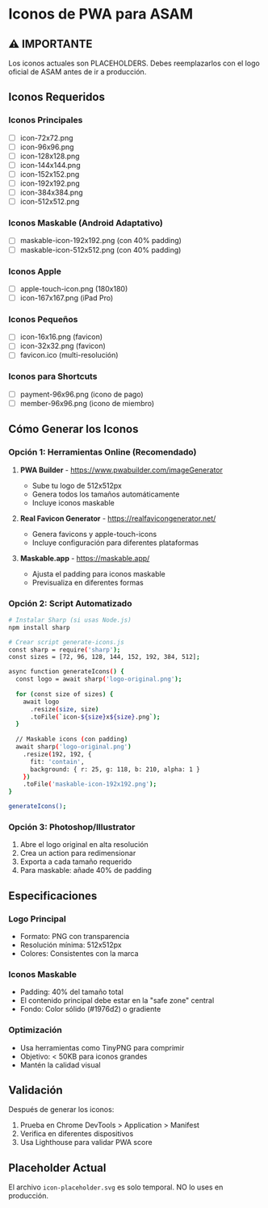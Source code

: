 # Iconos de PWA para ASAM

## ⚠️ IMPORTANTE

Los iconos actuales son PLACEHOLDERS. Debes reemplazarlos con el logo oficial de ASAM antes de ir a producción.

## Iconos Requeridos

### Iconos Principales
- [ ] icon-72x72.png
- [ ] icon-96x96.png
- [ ] icon-128x128.png
- [ ] icon-144x144.png
- [ ] icon-152x152.png
- [ ] icon-192x192.png
- [ ] icon-384x384.png
- [ ] icon-512x512.png

### Iconos Maskable (Android Adaptativo)
- [ ] maskable-icon-192x192.png (con 40% padding)
- [ ] maskable-icon-512x512.png (con 40% padding)

### Iconos Apple
- [ ] apple-touch-icon.png (180x180)
- [ ] icon-167x167.png (iPad Pro)

### Iconos Pequeños
- [ ] icon-16x16.png (favicon)
- [ ] icon-32x32.png (favicon)
- [ ] favicon.ico (multi-resolución)

### Iconos para Shortcuts
- [ ] payment-96x96.png (icono de pago)
- [ ] member-96x96.png (icono de miembro)

## Cómo Generar los Iconos

### Opción 1: Herramientas Online (Recomendado)

1. **PWA Builder** - https://www.pwabuilder.com/imageGenerator
   - Sube tu logo de 512x512px
   - Genera todos los tamaños automáticamente
   - Incluye iconos maskable

2. **Real Favicon Generator** - https://realfavicongenerator.net/
   - Genera favicons y apple-touch-icons
   - Incluye configuración para diferentes plataformas

3. **Maskable.app** - https://maskable.app/
   - Ajusta el padding para iconos maskable
   - Previsualiza en diferentes formas

### Opción 2: Script Automatizado

```bash
# Instalar Sharp (si usas Node.js)
npm install sharp

# Crear script generate-icons.js
const sharp = require('sharp');
const sizes = [72, 96, 128, 144, 152, 192, 384, 512];

async function generateIcons() {
  const logo = await sharp('logo-original.png');
  
  for (const size of sizes) {
    await logo
      .resize(size, size)
      .toFile(`icon-${size}x${size}.png`);
  }
  
  // Maskable icons (con padding)
  await sharp('logo-original.png')
    .resize(192, 192, {
      fit: 'contain',
      background: { r: 25, g: 118, b: 210, alpha: 1 }
    })
    .toFile('maskable-icon-192x192.png');
}

generateIcons();
```

### Opción 3: Photoshop/Illustrator

1. Abre el logo original en alta resolución
2. Crea un action para redimensionar
3. Exporta a cada tamaño requerido
4. Para maskable: añade 40% de padding

## Especificaciones

### Logo Principal
- Formato: PNG con transparencia
- Resolución mínima: 512x512px
- Colores: Consistentes con la marca

### Iconos Maskable
- Padding: 40% del tamaño total
- El contenido principal debe estar en la "safe zone" central
- Fondo: Color sólido (#1976d2) o gradiente

### Optimización
- Usa herramientas como TinyPNG para comprimir
- Objetivo: < 50KB para iconos grandes
- Mantén la calidad visual

## Validación

Después de generar los iconos:

1. Prueba en Chrome DevTools > Application > Manifest
2. Verifica en diferentes dispositivos
3. Usa Lighthouse para validar PWA score

## Placeholder Actual

El archivo `icon-placeholder.svg` es solo temporal. NO lo uses en producción.

